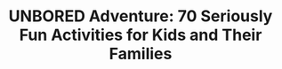 ---
title: "UNBORED Adventure: 70 Seriously Fun Activities for Kids and Their Families"
isbn: "9781632860965"
image_path: "http://ecx.images-amazon.com/images/I/61qsiZR1xrL.jpg"
thumbnail_height: "500"
thumbnail_width: "368"
url: "http://www.amazon.com/UNBORED-Adventure-Seriously-Activities-Families/dp/1632860961"
---